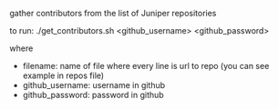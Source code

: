 
gather contributors from the list of Juniper repositories

to run:
./get_contributors.sh <filename> <github_username> <github_password>

where 
- filename: name of file where every line is url to repo (you can see example in repos file)
- github_username: username in github
- github_password: password in github
